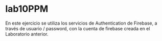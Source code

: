 # lab10PPM
En este ejercicio se utiliza los servicios de Authentication de Firebase, a través de usuario / password, con la cuenta de firebase creada en el Laboratorio anterior.
